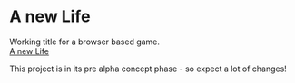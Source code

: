 # A new Life

Working title for a browser based game.\
[A new Life](https://a-friedel.github.io/a-new-life/)

This project is in its pre alpha concept phase - so expect a lot of changes!
